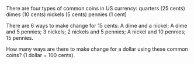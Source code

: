 There are four types of common coins in US currency:
  quarters (25 cents)
  dimes (10 cents)
  nickels (5 cents) 
  pennies (1 cent)
  
There are 6 ways to make change for 15 cents:
  A dime and a nickel;
  A dime and 5 pennies;
  3 nickels;
  2 nickels and 5 pennies;
  A nickel and 10 pennies;
  15 pennies.
  
How many ways are there to make change for a dollar
using these common coins? (1 dollar = 100 cents).
